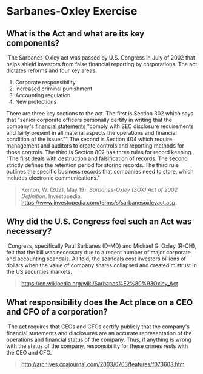 # Sarbanes-Oxley Exercise

## What is the Act and what are its key components?

​	The Sarbanes-Oxley act was passed by U.S. Congress in July of 2002 that helps shield investors from false financial reporting by corporations. The act dictates reforms and four key areas:

1. Corporate responsibility
2. Increased criminal punishment
3. Accounting regulation
4. New protections

There are three key sections to the act. The first is Section 302 which says that "senior corporate officers personally certify in writing that the company's [financial statements](https://www.investopedia.com/terms/f/financial-statements.asp) "comply with SEC disclosure requirements and fairly present in all material aspects the operations and financial condition of the issuer."" The second is Section 404 which require management and auditors to create controls and reporting methods for those controls. The third is Section 802 has three rules for record keeping. "The first deals with destruction and falsification of records. The second strictly defines the retention period for storing records. The third rule outlines the specific business records that companies need to store, which includes electronic communications."

> Kenton, W. (2021, May 19). *Sarbanes-Oxley (SOX) Act of 2002 Definition*. Investopedia. 
>      https://www.investopedia.com/terms/s/sarbanesoxleyact.asp. 

## Why did the U.S. Congress feel such an Act was necessary?

​	Congress, specifically Paul Sarbanes (D-MD) and Michael G. Oxley (R-OH), felt that the bill was necessary due to a recent number of major corporate and accounting scandals. All told, the scandals cost investors billions of dollars when the value of company shares collapsed and created mistrust in the US securities markets.

> https://en.wikipedia.org/wiki/Sarbanes%E2%80%93Oxley_Act

## What responsibility does the Act place on a CEO and CFO of a corporation?

​	The act requires that CEOs and CFOs certify publicly that the company's financial statements and disclosures are an accurate representation of the operations and financial status of the company. Thus, if anything is wrong with the status of the company, responsibility for these crimes rests with the CEO and CFO.

> http://archives.cpajournal.com/2003/0703/features/f073603.htm

